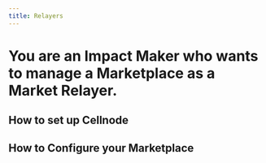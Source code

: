 ```yaml
---
title: Relayers
---
```


# You are an Impact Maker who wants to manage a Marketplace as a Market Relayer.

## How to set up Cellnode

## How to Configure your Marketplace
